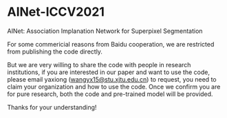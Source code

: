 # AINet-ICCV2021
AINet: Association Implanation Network for Superpixel Segmentation

For some commericial reasons from Baidu cooperation, we are restricted from publishing the code directly. 

But we are very willing to share the code with people in research institutions, if you are interested in our paper and want to use the code, please email yaxiong (wangyx15@stu.xjtu.edu.cn) to request, you need to claim your organization and how to use the code.  Once we confirm you are for pure research, both the code and pre-trained model will be provided.

Thanks for your understanding!
